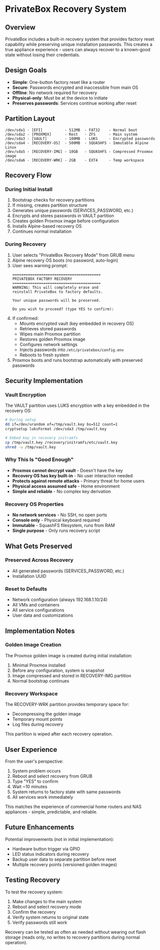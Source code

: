 # PrivateBox Recovery System

## Overview

PrivateBox includes a built-in recovery system that provides factory reset capability while preserving unique installation passwords. This creates a true appliance experience - users can always recover to a known-good state without losing their credentials.

## Design Goals

- **Simple**: One-button factory reset like a router
- **Secure**: Passwords encrypted and inaccessible from main OS
- **Offline**: No network required for recovery
- **Physical-only**: Must be at the device to initiate
- **Preserves passwords**: Services continue working after reset

## Partition Layout

```
/dev/sda1 - [EFI]          - 512MB  - FAT32    - Normal boot
/dev/sda2 - [PROXMOX]      - Rest   - ZFS      - Main system
/dev/sda3 - [VAULT]        - 100MB  - LUKS     - Encrypted passwords
/dev/sda4 - [RECOVERY-OS]  - 500MB  - SQUASHFS - Immutable Alpine Linux
/dev/sda5 - [RECOVERY-IMG] - 10GB   - SQUASHFS - Compressed Proxmox image
/dev/sda6 - [RECOVERY-WRK] - 2GB    - EXT4     - Temp workspace
```

## Recovery Flow

### During Initial Install

1. Bootstrap checks for recovery partitions
2. If missing, creates partition structure
3. Generates unique passwords (SERVICES_PASSWORD, etc.)
4. Encrypts and stores passwords in VAULT partition
5. Creates golden Proxmox image before configuration
6. Installs Alpine-based recovery OS
7. Continues normal installation

### During Recovery

1. User selects "PrivateBox Recovery Mode" from GRUB menu
2. Alpine recovery OS boots (no password, auto-login)
3. User sees warning prompt:
   ```
   ========================================
   PRIVATEBOX FACTORY RECOVERY
   ========================================
   WARNING: This will completely erase and
   reinstall PrivateBox to factory defaults.

   Your unique passwords will be preserved.

   Do you wish to proceed? (type YES to confirm):
   ```
4. If confirmed:
   - Mounts encrypted vault (key embedded in recovery OS)
   - Retrieves stored passwords
   - Wipes main Proxmox partition
   - Restores golden Proxmox image
   - Configures network settings
   - Injects passwords into `/etc/privatebox/config.env`
   - Reboots to fresh system
5. Proxmox boots and runs bootstrap automatically with preserved passwords

## Security Implementation

### Vault Encryption

The VAULT partition uses LUKS encryption with a key embedded in the recovery OS:

```bash
# During setup
dd if=/dev/urandom of=/tmp/vault.key bs=512 count=1
cryptsetup luksFormat /dev/sda3 /tmp/vault.key

# Embed key in recovery initramfs
cp /tmp/vault.key /recovery/initramfs/etc/vault.key
shred -u /tmp/vault.key
```

### Why This Is "Good Enough"

- **Proxmox cannot decrypt vault** - Doesn't have the key
- **Recovery OS has key built-in** - No user interaction needed
- **Protects against remote attacks** - Primary threat for home users
- **Physical access assumed safe** - Home environment
- **Simple and reliable** - No complex key derivation

### Recovery OS Properties

- **No network services** - No SSH, no open ports
- **Console only** - Physical keyboard required
- **Immutable** - SquashFS filesystem, runs from RAM
- **Single purpose** - Only runs recovery script

## What Gets Preserved

### Preserved Across Recovery
- All generated passwords (SERVICES_PASSWORD, etc.)
- Installation UUID

### Reset to Defaults
- Network configuration (always 192.168.1.10/24)
- All VMs and containers
- All service configurations
- User data and customizations

## Implementation Notes

### Golden Image Creation

The Proxmox golden image is created during initial installation:
1. Minimal Proxmox installed
2. Before any configuration, system is snapshot
3. Image compressed and stored in RECOVERY-IMG partition
4. Normal bootstrap continues

### Recovery Workspace

The RECOVERY-WRK partition provides temporary space for:
- Decompressing the golden image
- Temporary mount points
- Log files during recovery

This partition is wiped after each recovery operation.

## User Experience

From the user's perspective:
1. System problem occurs
2. Reboot and select recovery from GRUB
3. Type "YES" to confirm
4. Wait ~10 minutes
5. System returns to factory state with same passwords
6. All services work immediately

This matches the experience of commercial home routers and NAS appliances - simple, predictable, and reliable.

## Future Enhancements

Potential improvements (not in initial implementation):
- Hardware button trigger via GPIO
- LED status indicators during recovery
- Backup user data to separate partition before reset
- Multiple recovery points (versioned golden images)

## Testing Recovery

To test the recovery system:
1. Make changes to the main system
2. Reboot and select recovery mode
3. Confirm the recovery
4. Verify system returns to original state
5. Verify passwords still work

Recovery can be tested as often as needed without wearing out flash storage (reads only, no writes to recovery partitions during normal operation).